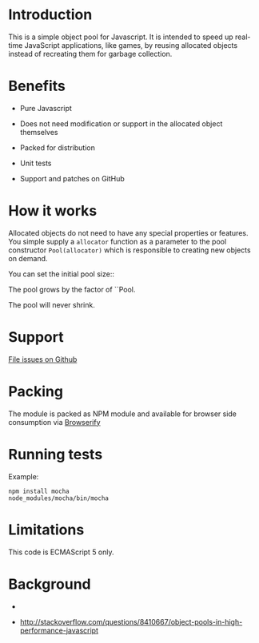 # Introduction

This is a simple object pool for Javascript. It is intended to speed up real-time JavaScript applications, like games, by reusing allocated objects instead of recreating them for garbage collection.

# Benefits

* Pure Javascript

* Does not need modification or support in the allocated object themselves

* Packed for distribution

* Unit tests

* Support and patches on GitHub

# How it works

Allocated objects do not need to have any special properties or features. You simple supply a ``allocator`` function as a parameter to the pool constructor ``Pool(allocator)``
which is responsible to creating new objects on demand.

You can set the initial pool size::

The pool grows by the factor of ``Pool.

The pool will never shrink.

# Support

[File issues on Github](https://github.com/miohtama/objectpool.js/)

# Packing

The module is packed as NPM module and available for browser side consumption via [Browserify](http://browserify.org/)

# Running tests

Example:

    npm install mocha
    node_modules/mocha/bin/mocha

# Limitations

This code is ECMAScript 5 only.

# Background

*

* http://stackoverflow.com/questions/8410667/object-pools-in-high-performance-javascript